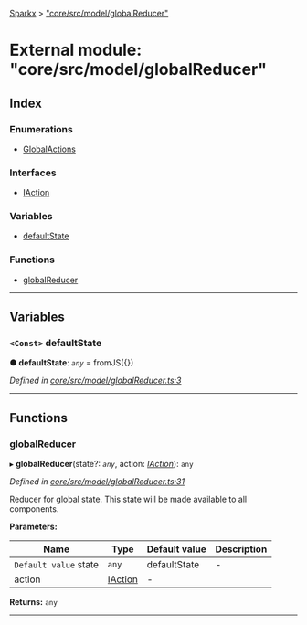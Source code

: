 [Sparkx](../README.md) > ["core/src/model/globalReducer"](../modules/_core_src_model_globalreducer_.md)

# External module: "core/src/model/globalReducer"

## Index

### Enumerations

* [GlobalActions](../enums/_core_src_model_globalreducer_.globalactions.md)

### Interfaces

* [IAction](../interfaces/_core_src_model_globalreducer_.iaction.md)

### Variables

* [defaultState](_core_src_model_globalreducer_.md#defaultstate)

### Functions

* [globalReducer](_core_src_model_globalreducer_.md#globalreducer)

---

## Variables

<a id="defaultstate"></a>

### `<Const>` defaultState

**● defaultState**: *`any`* =  fromJS({})

*Defined in [core/src/model/globalReducer.ts:3](https://github.com/pushkar8723/sparkx/blob/54aa3d4/packages/core/src/model/globalReducer.ts#L3)*

___

## Functions

<a id="globalreducer"></a>

###  globalReducer

▸ **globalReducer**(state?: *`any`*, action: *[IAction](../interfaces/_core_src_model_globalreducer_.iaction.md)*): `any`

*Defined in [core/src/model/globalReducer.ts:31](https://github.com/pushkar8723/sparkx/blob/54aa3d4/packages/core/src/model/globalReducer.ts#L31)*

Reducer for global state. This state will be made available to all components.

**Parameters:**

| Name | Type | Default value | Description |
| ------ | ------ | ------ | ------ |
| `Default value` state | `any` |  defaultState |  \- |
| action | [IAction](../interfaces/_core_src_model_globalreducer_.iaction.md) | - |   |

**Returns:** `any`

___

